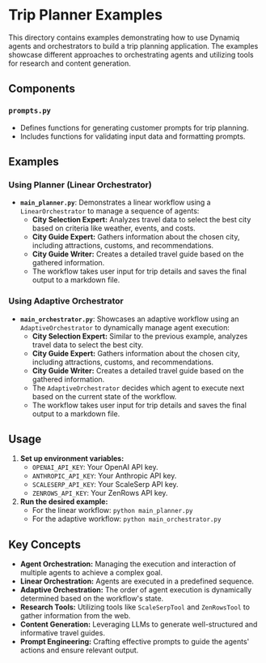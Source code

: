 # Trip Planner Examples

This directory contains examples demonstrating how to use Dynamiq agents and orchestrators to build a trip planning application. The examples showcase different approaches to orchestrating agents and utilizing tools for research and content generation.

## Components

### `prompts.py`

- Defines functions for generating customer prompts for trip planning.
- Includes functions for validating input data and formatting prompts.

## Examples

### Using Planner (Linear Orchestrator)

- **`main_planner.py`**: Demonstrates a linear workflow using a `LinearOrchestrator` to manage a sequence of agents:
    - **City Selection Expert:** Analyzes travel data to select the best city based on criteria like weather, events, and costs.
    - **City Guide Expert:** Gathers information about the chosen city, including attractions, customs, and recommendations.
    - **City Guide Writer:** Creates a detailed travel guide based on the gathered information.
    - The workflow takes user input for trip details and saves the final output to a markdown file.

### Using Adaptive Orchestrator

- **`main_orchestrator.py`**: Showcases an adaptive workflow using an `AdaptiveOrchestrator` to dynamically manage agent execution:
    - **City Selection Expert:** Similar to the previous example, analyzes travel data to select the best city.
    - **City Guide Expert:** Gathers information about the chosen city, including attractions, customs, and recommendations.
    - **City Guide Writer:** Creates a detailed travel guide based on the gathered information.
    - The `AdaptiveOrchestrator` decides which agent to execute next based on the current state of the workflow.
    - The workflow takes user input for trip details and saves the final output to a markdown file.

## Usage

1. **Set up environment variables:**
   - `OPENAI_API_KEY`: Your OpenAI API key.
   - `ANTHROPIC_API_KEY`: Your Anthropic API key.
   - `SCALESERP_API_KEY`: Your ScaleSerp API key.
   - `ZENROWS_API_KEY`: Your ZenRows API key.
2. **Run the desired example:**
   - For the linear workflow: `python main_planner.py`
   - For the adaptive workflow: `python main_orchestrator.py`

## Key Concepts

- **Agent Orchestration:** Managing the execution and interaction of multiple agents to achieve a complex goal.
- **Linear Orchestration:** Agents are executed in a predefined sequence.
- **Adaptive Orchestration:** The order of agent execution is dynamically determined based on the workflow's state.
- **Research Tools:** Utilizing tools like `ScaleSerpTool` and `ZenRowsTool` to gather information from the web.
- **Content Generation:** Leveraging LLMs to generate well-structured and informative travel guides.
- **Prompt Engineering:** Crafting effective prompts to guide the agents' actions and ensure relevant output.
